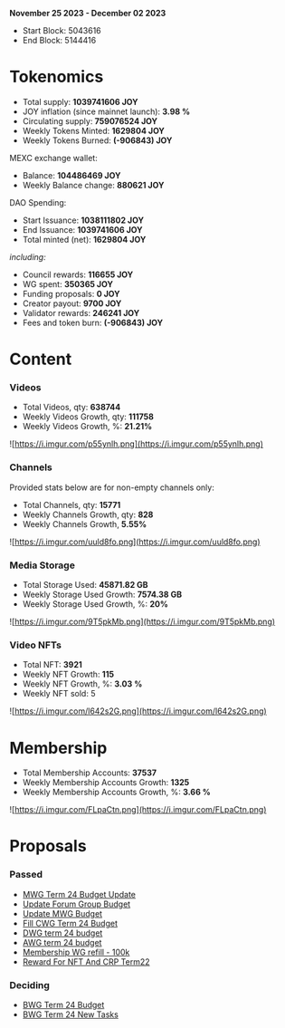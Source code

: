 
**November 25 2023 - December 02 2023**
- Start Block: 5043616 
- End Block: 5144416

# Tokenomics

- Total supply: **1039741606 JOY**
- JOY inflation (since mainnet launch): **3.98 %**
- Circulating supply:  **759076524 JOY**
- Weekly Tokens Minted: **1629804 JOY**
- Weekly Tokens Burned: **(-906843) JOY**

MEXC exchange wallet:

- Balance:  **104486469 JOY**
- Weekly Balance change: **880621 JOY**

DAO Spending:

- Start Issuance: **1038111802 JOY**
- End Issuance: **1039741606 JOY**
- Total minted (net): **1629804 JOY**

*including:*

- Council rewards: **116655 JOY**
- WG spent: **350365 JOY**
- Funding proposals: **0 JOY**
- Creator payout: **9700 JOY**
- Validator rewards: **246241 JOY**
- Fees and token burn: **(-906843) JOY**

# **Content**

### Videos

- Total Videos, qty: **638744**
- Weekly Videos Growth, qty: **111758**
- Weekly Videos Growth, %: **21.21%**

![https://i.imgur.com/p55ynlh.png](https://i.imgur.com/p55ynlh.png)

### Channels

Provided stats below are for non-empty channels only:

- Total Channels, qty:  **15771**
- Weekly Channels Growth, qty: **828**
- Weekly Channels Growth, **5.55%**

![https://i.imgur.com/uuld8fo.png](https://i.imgur.com/uuld8fo.png)

### Media Storage

- Total Storage Used: **45871.82 GB**
- Weekly Storage Used Growth: **7574.38 GB**
- Weekly Storage Used Growth, %: **20%**

![https://i.imgur.com/9T5pkMb.png](https://i.imgur.com/9T5pkMb.png)

### Video NFTs

- Total NFT: **3921**
- Weekly NFT Growth: **115**
- Weekly NFT Growth, %: **3.03 %**
- Weekly NFT sold: 5

![https://i.imgur.com/l642s2G.png](https://i.imgur.com/l642s2G.png)

# **Membership**

- Total Membership Accounts: **37537**
- Weekly Membership Accounts Growth: **1325**
- Weekly Membership Accounts Growth, %: **3.66 %**

![https://i.imgur.com/FLpaCtn.png](https://i.imgur.com/FLpaCtn.png)

# Proposals

### Passed
- [MWG Term 24 Budget Update](https://pioneerapp.xyz/#/proposals/preview/666)
- [Update Forum Group Budget](https://pioneerapp.xyz/#/proposals/preview/671)
- [Update MWG Budget](https://pioneerapp.xyz/#/proposals/preview/662)
- [Fill CWG Term 24 Budget](https://pioneerapp.xyz/#/proposals/preview/668)
- [DWG term 24 budget](https://pioneerapp.xyz/#/proposals/preview/664)
- [AWG term 24 budget](https://pioneerapp.xyz/#/proposals/preview/665)
- [Membership WG refill - 100k](https://pioneerapp.xyz/#/proposals/preview/667)
- [Reward For NFT And CRP Term22](https://pioneerapp.xyz/#/proposals/preview/663)

### Deciding
- [BWG Term 24 Budget](https://pioneerapp.xyz/#/proposals/preview/669)
- [BWG Term 24 New Tasks](https://pioneerapp.xyz/#/proposals/preview/670)



